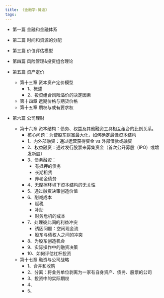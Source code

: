 ```yaml
---
title: 《金融学-博迪》
tags:
---
```






+ 第一篇 金融和金融体系





+ 第二篇 时间和资源的分配




+ 第三篇 价值评估模型




+ 第四篇 风险管理&投资组合理论



+ 第五篇 资产定价
  + 第十三章 资本资产定价模型
    + 1、概述
    + 2、投资组合风险溢价的决定因素
  + 第十四章 远期价格与期货价格
  + 第十五章 期权与或有要求权



+ 第六篇 公司理财
  + 第十六章 资本结构：债务、权益及其他融资工具相互组合的比例关系。
    + 核心问题：为使股东财富最大化，如何确定最佳资本结构
    + 1、内外部融资：通过运营获得资金 vs 外部借款或融资
    + 2、权益融资：通过发行股票来募集资金（首次公开募股（IPO）或增发新股）
    + 3、债务融资：
      + 有抵押的债务
      + 长期租赁
      + 养老金债务
    + 4、无摩擦环境下资本结构的无关性
    + 5、通过融资决策创造价值
    + 6、削减成本
      + 赋税
      + 补助
      + 财务危机的成本
    + 7、处理彼此间的利益冲突
      + 诱因问题：空闲现金流
      + 股东与债权人之间的冲突
    + 8、为股东创造机会
    + 9、实际操作中的融资决策
    + 10、如何评估杠杆投资
  + 第十七章 融资与公司战略
    + 1、合并和收购
    + 2、分离：将业务单位剥离为一家有自身资产、债务、股票的公司
    + 3、投资中的实际期权
    + 4、
    + 5、